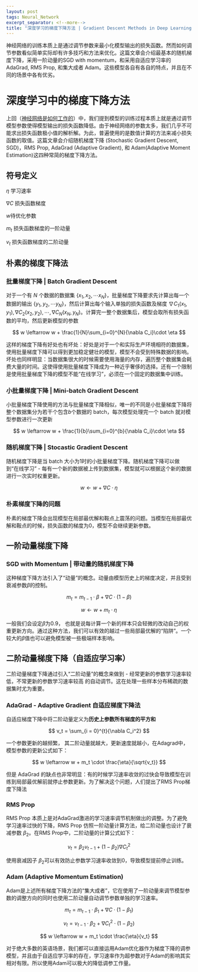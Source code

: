 ```yaml
---
layout: post
tags: Neural_Network
excerpt_separator: <!--more-->
title: "深度学习的梯度下降方法 | Gradient Descent Methods in Deep Learning"
---
```


<head>
    <script src="https://cdnjs.cloudflare.com/ajax/libs/mathjax/2.7.1/MathJax.js?config=TeX-AMS-MML_HTMLorMML" type="text/javascript"></script>
    <script type="text/x-mathjax-config">
        MathJax.Hub.Config({
            tex2jax: {
            skipTags: ['script', 'noscript', 'style', 'textarea', 'pre'],
            inlineMath: [ ['$','$'], ["\\(","\\)"] ],
            displayMath: [ ['$$','$$'], ["\\[","\\]"] ],
            }
        });
    </script>
</head>
神经网络的训练本质上是通过调节参数来最小化模型输出的损失函数。然而如何调节参数看似简单实际却有许多技巧和方法来优化。这篇文章会介绍最基本的随机梯度下降，采用一阶动量的SGD with momentum，和采用自适应学习率的AdaGrad, RMS Prop, 和集大成者 Adam。这些模型各自有各自的特点，并且在不同的场景中各有优劣。
<!--more-->

# 深度学习中的梯度下降方法

上回（[神经网络是如何工作的](https://markchenyutian.github.io/Markchen_Blog/2020/07/31/How-do-Neural-Network-Work.html)）中，我们提到模型的训练过程本质上就是通过调节模型参数使得模型输出的损失函数降低。由于神经网络的参数太多，我们几乎不可能求出损失函数极小值的解析解。为此，普遍使用的是数值计算的方法来减小损失函数的取值。这篇文章会介绍随机梯度下降 (Stochastic Gradient Descent, SGD)，RMS Prop, AdaGrad (Adaptive Gradient), 和 Adam(Adaptive Moment Estimation)这四种常简的梯度下降方法。

## 符号定义

$\eta$ 学习速率

$\nabla C$ 损失函数梯度

$w$待优化参数

$m_t$ 损失函数梯度的一阶动量

$v_t$ 损失函数梯度的二阶动量

## 朴素的梯度下降法
### 批量梯度下降  |  Batch Gradient Descent
对于一个有 $N$ 个数据的数据集 $\{x_1, x_2, \cdots x_N\}$，批量梯度下降要求先计算出每一个数据的输出 $\{y_1, y_2, \cdots y_N\}$，然后计算出每个输入单独的损失函数及梯度 $\nabla C_1(x_1, y_1), \nabla C_2(x_2, y_2), \cdots, \nabla C_N(x_N, y_N)$。计算完一整个数据集后，模型会取所有损失函数的平均，然后更新模型的参数

$$
w \leftarrow w + \frac{1}{N}\sum_{i=0}^{N}{\nabla C_i}\cdot \eta
$$

这样的梯度下降有好处也有坏处：好处是对于一个和实际生产环境相符的数据集，使用批量梯度下降可以得到更加稳定健壮的模型，模型不会受到特殊数据的影响。坏处也同样明显：当数据集很大的时候需要使用海量的内存，遍历整个数据集会耗费大量的时间。这使得使用批量梯度下降成为一种近乎奢侈的选择。还有一个限制是使用批量梯度下降的模型不能“在线学习”，必须在一个固定的数据集中训练。

### 小批量梯度下降  |  Mini-batch Gradient Descent
小批量梯度下降使用的方法与批量梯度下降相似，唯一的不同是小批量梯度下降将整个数据集分为若干个包含$b$个数据的 batch，每次模型处理完一个 batch 就对模型参数进行一次更新

$$
w \leftarrow w + \frac{1}{b}\sum_{i=0}^{b}{\nabla C_i}\cdot \eta
$$

### 随机梯度下降  |  Stocastic Gradient Descent
随机梯度下降是当 batch 大小为1时的小批量梯度下降。随机梯度下降可以做到“在线学习” - 每有一个新的数据被上传到数据集，模型就可以根据这个新的数据进行一次实时权重更新。

$$
w \leftarrow w + \nabla C \cdot \eta
$$

### 朴素梯度下降的问题
朴素的梯度下降会出现模型在局部最优解和鞍点上震荡的问题。当模型在局部最优解和鞍点的时候，损失函数的梯度为0，模型不会继续更新参数。

## 一阶动量梯度下降

### SGD with Momentum  |  带动量的随机梯度下降
这种梯度下降方法引入了“动量”的概念。动量由模型历史上的梯度决定，并且受到衰减参数$\beta$的控制。

$$
m_t = m_{t-1} \cdot \beta + \nabla C \cdot (1 - \beta)
$$

$$
w \leftarrow w + m_t \cdot \eta
$$

一般我们会设定$\beta$为0.9， 也就是说每计算一个新的样本只会轻微的改动自己的权重更新方向。通过这种方法，我们可以有效的越过一些局部最优解的“陷阱”。一个较大的$\beta$值也可以避免模型被一些极端样本影响。

## 二阶动量梯度下降（自适应学习率）

二阶动量梯度下降通过引入“二阶动量”的概念来做到 - 经常更新的参数学习速率较低，不常更新的参数学习速率较高 的自动调节。这在处理一些样本分布稀疏的数据集时尤为重要。

### AdaGrad - Adaptive Gradient 自适应梯度下降法
自适应梯度下降中将二阶动量定义为**历史上参数所有梯度的平方和**

$$
v_t = \sum_{i = 0}^{t}{\nabla C_i^2}
$$

一个参数更新的越频繁， 其二阶动量就越大，更新速度就越小，在Adagrad中，模型参数的更新公式如下：

$$
w \leftarrow w + m_t \cdot \frac{\eta}{\sqrt{v_t}}
$$

但是 AdaGrad 的缺点也非常明显：有的时候学习速率收敛的过快会导致模型在训练到局部最优解前就停止参数更新。为了解决这个问题，人们提出了RMS Prop梯度下降法

### RMS Prop
RMS Prop 本质上是对AdaGrad激进的学习速率调节机制做出的调整。为了避免学习速率过快的下降，RMS Prop 仿照一阶动量计算方法，给二阶动量也设计了衰减参数 $\beta_2$。在RMS Prop中，二阶动量的计算公式如下：

$$
v_t = \beta_2 v_{t - 1} + (1 - \beta_2) \nabla C_t^2
$$

使用衰减因子 $\beta_2$可以有效防止参数学习速率收敛到0，导致模型提前停止训练。

### Adam (Adaptive Momentum Estimation)
Adam是上述所有梯度下降方法的“集大成者”，它在使用了一阶动量来调节模型参数的调整方向的同时也使用二阶动量自动调节参数单独的学习速率。

$$
m_t = m_{t-1} \cdot \beta_1 + \nabla C \cdot (1 - \beta_1)
$$

$$
v_t = v_{t - 1}\cdot \beta_2 + \nabla C_t^2\cdot (1 - \beta_2)
$$

$$
w \leftarrow w + m_t \cdot \frac{\eta}{v_t}
$$

对于绝大多数的英语场景，我们都可以直接运用Adam优化器作为梯度下降的调参模型，并且由于自适应学习率的存在，学习速率作为超参数对于Adam的影响其实相对有限。所以使用Adam可以极大的降低调参工作量。
